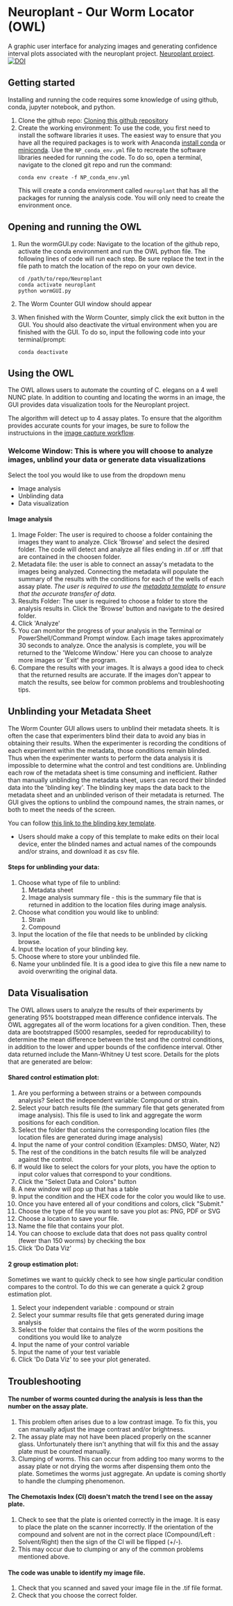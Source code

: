 # Neuroplant - Our Worm Locator (OWL)
A graphic user interface for analyzing images and generating confidence interval plots associated with the neuroplant project. [Neuroplant project](http://www.neuroplant.org/). 
[![DOI](https://zenodo.org/badge/203633591.svg)](https://zenodo.org/badge/latestdoi/203633591)

## Getting started
Installing and running the code requires some knowledge of using github, conda, jupyter notebook, and python.

1. Clone the github repo:  [Cloning this github repository](https://help.github.com/en/articles/cloning-a-repository)
1. Create the working environment: To use the code, you first need to install the software libraries it uses. The easiest way to ensure that you have all the required packages is to work with Anaconda [install conda](https://docs.conda.io/projects/conda/en/latest/user-guide/getting-started.html) or [miniconda]('https://docs.conda.io/en/main/miniconda.html'). Use the `NP_conda_env.yml` file to recreate the software libraries needed for running the code. To do so, open a terminal, navigate to the cloned git repo and run the command:
   ```
   conda env create -f NP_conda_env.yml
   ```
   This will create a conda environment called `neuroplant` that has all the packages for running the analysis code. You will only need to create the environment once.

## Opening and running the OWL

1. Run the wormGUI.py code: Navigate to the location of the github repo, activate the conda environment and run the OWL python file. The following lines of code will run each step. Be sure replace the text in the file path to match the location of the repo on your own device.
   ```
   cd /path/to/repo/Neuroplant
   conda activate neuroplant
   python wormGUI.py
   ```
1. The Worm Counter GUI window should appear

1. When finished with the Worm Counter, simply click the exit button in the GUI. You should also deactivate the virtual environment when you are finished with the GUI. To do so, input the following code into your terminal/prompt:
	```
	conda deactivate
	```

## Using the OWL
The OWL allows users to automate the counting of C. elegans on a 4 well NUNC plate. In addition to counting and locating the worms in an image, the GUI provides data visualization tools for the Neuroplant project.

The algorithm will detect up to 4 assay plates. To ensure that the algorithm provides accurate counts for your images, be sure to follow the instructuions in the [image capture workflow](https://docs.google.com/document/d/1WqvyStj1oJBW2A7Xqlo0mq0W0xOidGS7VAgk4tvFv_Y/edit?usp=sharing). 


### Welcome Window: This is where you will choose to analyze images, unblind your data or generate data visualizations
Select the tool you would like to use from the dropdown menu
* Image analysis
* Unblinding data
* Data visualization


#### Image analysis

1. Image Folder: The user is required to choose a folder containing the images they want to analyze. Click 'Browse' and select the desired folder. The code will detect and analyze all files ending in .tif or .tiff that are contained in the choosen folder.
1. Metadata file: the user is able to connect an assay's metadata to the images being analyzed. Connecting the metadata will populate the summary of the results with the conditions for each of the wells of each assay plate. *The user is required to use the [metadata template](https://docs.google.com/spreadsheets/d/1u8PN5a5s7SFurxspXNJSq5FKKNKTdzFmCgwjjsEf4XE/edit?usp=sharing) to ensure that the accurate transfer of data.*
1. Results Folder: The user is required to choose a folder to store the analysis results in. Click the 'Browse' button and navigate to the desired folder.
1. Click 'Analyze'
1. You can monitor the progress of your analysis in the Terminal or PowerShell/Command Prompt window. Each image takes approximately 30 seconds to analyze. Once the analysis is complete, you will be returned to the 'Welcome Window.' Here you can choose to analyze more images or 'Exit' the program. 
1. Compare the results with your images. It is always a good idea to check that the returned results are accurate. If the images don't appear to match the results, see below for common problems and troubleshooting tips.



## Unblinding your Metadata Sheet
The Worm Counter GUI allows users to unblind their metadata sheets. It is often the case that experimenters blind their data to avoid any bias in obtaining their results. When the experimenter is recording the conditions of each experiment within the metadata, those conditions remain blinded. Thus when the experimenter wants to perform the data analysis it is impossible to determine what the control and test conditions are. Unblinding each row of the metadata sheet is time consuming and inefficient. Rather than manually unblinding the metadata sheet, users can record their blinded data into the 'blinding key'. The blinding key maps the data back to the metadata sheet and an unblinded verison of their metadata is returned. The GUI gives the options to unblind the compound names, the strain names, or both to meet the needs of the screen. 

You can follow [this link to the blinding key template](https://docs.google.com/spreadsheets/d/1XUiqgqrw89kvR9hmZIWSK4jBfCoYfG0F9WB4e3YIkN0/edit?usp=sharing). 
- Users should make a copy of this template to make edits on their local device, enter the blinded names and actual names of the compounds and/or strains, and download it as csv file.

#### Steps for unblinding your data:
1. Choose what type of file to unblind:
    1. Metadata sheet
    1. Image analysis summary file - this is the summary file that is returned in addition to the location files during image analysis. 
1. Choose what condition you would like to unblind:
    1. Strain
    1. Compound
1. Input the location of the file that needs to be unblinded by clicking browse.
1. Input the location of your blinding key.
1. Choose where to store your unblinded file.
1. Name your unblinded file. It is a good idea to give this file a new name to avoid overwriting the original data. 

## Data Visualisation

The OWL allows users to analyze the results of their experiments by generating 95% bootstrapped mean difference confidence intervals. The OWL aggregates all of the worm locations for a given condition. Then, these data are bootstrapped (5000 resamples, seeded for reproducability) to determine the mean difference between the test and the control conditions, in addition to the lower and upper bounds of the confidence interval. Other data returned include the Mann-Whitney U test score. Details for the plots that are generated are below:

#### Shared control estimation plot:

1. Are you performing a between strains or a between compounds analysis? Select the independent variable: Compound or strain. 
1. Select your batch results file (the summary file that gets generated from image analysis). This file is used to link and aggregate the worm positions for each condition.
1. Select the folder that contains the corresponding location files (the location files are generated during image analysis)
1. Input the name of your control condition (Examples: DMSO, Water, N2)
  1. The rest of the conditions in the batch results file will be analyzed against the control.
1. If would like to select the colors for your plots, you have the option to input color values that correspond to your conditions.
  1. Click the "Select Data and Colors" button
  1. A new window will pop up that has a table
  1. Input the condition and the HEX code for the color you would like to use.
  1. Once you have entered all of your conditions and colors, click "Submit." 
1. Choose the type of file you want to save you plot as: PNG, PDF or SVG
1. Choose a location to save your file.
1. Name the file that contains your plot.
1. You can choose to exclude data that does not pass quality control (fewer than 150 worms) by checking the box
1. Click 'Do Data Viz' 
    
#### 2 group estimation plot:
<p> Sometimes we want to quickly check to see how single particular condition compares to the control. To do this we can generate a quick 2 group estimation plot.</p>

1. Select your independent variable : compound or strain
1. Select your summar results file that gets generated during image analysis
1. Select the folder that contains the files of the worm positions the conditions you would like to analyze
1. Input the name of your control variable 
1. Input the name of your test variable 
1. Click 'Do Data Viz' to see your plot generated.
    

## Troubleshooting

#### The number of worms counted during the analysis is less than the number on the assay plate.
1. This problem often arises due to a low contrast image. To fix this, you can manually adjust the image contrast and/or brightness.
1. The assay plate may not have been placed properly on the scanner glass. Unfortunately there isn't anything that will fix this and the assay plate must be counted manually.
1. Clumping of worms. This can occur from adding too many worms to the assay plate or not drying the worms after dispensing them onto the plate. Sometimes the worms just aggregate. An update is coming shortly to handle the clumping phenomenon.

#### The Chemotaxis Index (CI) doesn't match the trend I see on the assay plate.
1. Check to see that the plate is oriented correctly in the image. It is easy to place the plate on the scanner incorrectly. If the orientation of the compound and solvent are not in the correct place (Compound/Left : Solvent/Right) then the sign of the CI will be flipped (+/-).
1. This may occur due to clumping or any of the common problems mentioned above.

#### The code was unable to identify my image file.
1. Check that you scanned and saved your image file in the .tif file format.
1. Check that you choose the correct folder.

 

<!---
Google drive API tutorial: https://codelabs.developers.google.com/codelabs/gsuite-apis-intro/
try pydrive instead?
 --->
